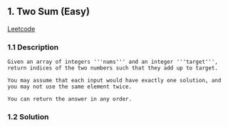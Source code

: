 ## 1. Two Sum (Easy)

[Leetcode](https://leetcode.com/problems/two-sum/)

### 1.1 Description

    Given an array of integers '''nums''' and an integer '''target''', return indices of the two numbers such that they add up to target.

    You may assume that each input would have exactly one solution, and you may not use the same element twice.

    You can return the answer in any order.

### 1.2 Solution
